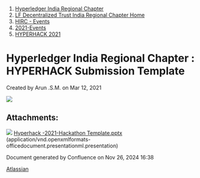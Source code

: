 1. [Hyperledger India Regional Chapter](index.html)
2. [LF Decentralized Trust India Regional Chapter Home](LF-Decentralized-Trust-India-Regional-Chapter-Home_19169282.html)
3. [HIRC - Events](HIRC---Events_19169346.html)
4. [2021-Events](2021-Events_19169651.html)
5. [HYPERHACK 2021](HYPERHACK-2021_19169656.html)

# Hyperledger India Regional Chapter : HYPERHACK Submission Template

Created by Arun .S.M. on Mar 12, 2021

[![](attachments/thumbnails/19169887/19169888)](attachments/19169887/19169888.pptx)

## Attachments:

![](images/icons/bullet_blue.gif) [Hyperhack -2021-Hackathon Template.pptx](attachments/19169887/19169888.pptx) (application/vnd.openxmlformats-officedocument.presentationml.presentation)

Document generated by Confluence on Nov 26, 2024 16:38

[Atlassian](http://www.atlassian.com/)
